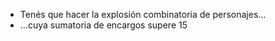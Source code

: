 
* Tenés que hacer la explosión combinatoria de personajes...
* ...cuya sumatoria de encargos supere 15